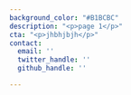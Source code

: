 ```yaml
---
background_color: "#B1BCBC"
description: "<p>page 1</p>"
cta: "<p>jhbhjbjh</p>"
contact:
  email: ''
  twitter_handle: ''
  github_handle: ''

---
```

